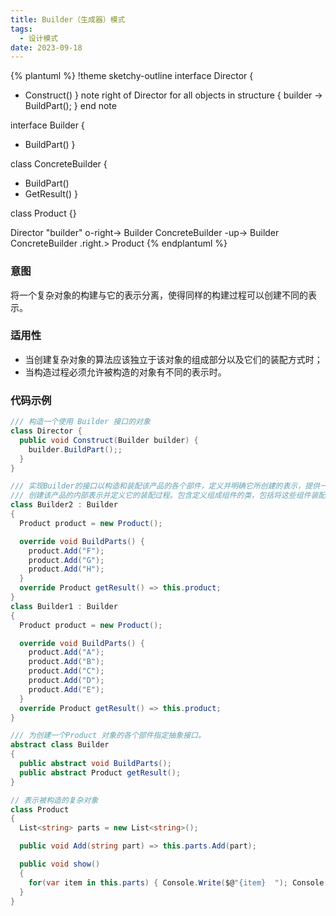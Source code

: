```yaml
---
title: Builder（生成器）模式
tags: 
  - 设计模式
date: 2023-09-18
---
```


{% plantuml %}
!theme sketchy-outline
interface Director {
  + Construct()
}
note right of Director
for all objects in structure {
  builder -> BuildPart();
}
end note

interface Builder {
  + BuildPart()
}

class ConcreteBuilder {
  + BuildPart()
  + GetResult()
}

class Product {}

Director "builder" o-right-> Builder
ConcreteBuilder -up-> Builder
ConcreteBuilder .right.> Product
{% endplantuml %}

### 意图
将一个复杂对象的构建与它的表示分离，使得同样的构建过程可以创建不同的表示。

### 适用性
* 当创建复杂对象的算法应该独立于该对象的组成部分以及它们的装配方式时；
* 当构造过程必须允许被构造的对象有不同的表示时。
### 代码示例
```c#
/// 构造一个使用 Builder 接口的对象
class Director {
  public void Construct(Builder builder) {
    builder.BuildPart();;
  }
}

/// 实现Builder的接口以构造和装配该产品的各个部件，定义并明确它所创建的表示，提供一个检索产品的接口。
/// 创建该产品的内部表示并定义它的装配过程。包含定义组成组件的类，包括将这些组件装配成最终产品的接口。
class Builder2 : Builder
{
  Product product = new Product();

  override void BuildParts() {
    product.Add("F");
    product.Add("G");
    product.Add("H");
  }
  override Product getResult() => this.product;
}
class Builder1 : Builder
{
  Product product = new Product();

  override void BuildParts() {
    product.Add("A");
    product.Add("B");
    product.Add("C");
    product.Add("D");
    product.Add("E");
  }
  override Product getResult() => this.product;
}

/// 为创建一个Product 对象的各个部件指定抽象接口。
abstract class Builder
{
  public abstract void BuildParts();
  public abstract Product getResult();
}

// 表示被构造的复杂对象
class Product
{
  List<string> parts = new List<string>();

  public void Add(string part) => this.parts.Add(part);

  public void show() 
  {
    for(var item in this.parts) { Console.Write($@"{item}  "); Console.WriteLine(); }
  }
}

```